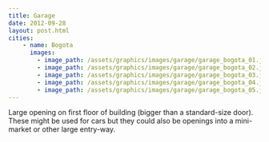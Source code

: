 ```yaml
---
title: Garage
date: 2012-09-28
layout: post.html
cities:
    - name: Bogota
      images:
        - image_path: /assets/graphics/images/garage/garage_bogota_01.jpg
        - image_path: /assets/graphics/images/garage/garage_bogota_02.jpg
        - image_path: /assets/graphics/images/garage/garage_bogota_03.jpg
        - image_path: /assets/graphics/images/garage/garage_bogota_04.jpg
        - image_path: /assets/graphics/images/garage/garage_bogota_05.jpg
---
```

Large opening on first floor of building (bigger than a standard-size door). These might be used for cars but they could also be openings into a mini-market or other large entry-way.